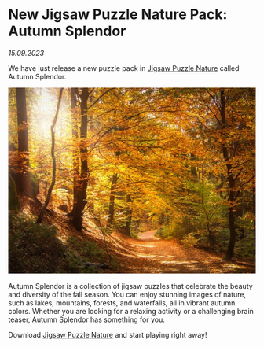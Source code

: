 # New Jigsaw Puzzle Nature Pack: Autumn Splendor

_15.09.2023_

We have just release a new puzzle pack in [Jigsaw Puzzle Nature](https://www.microsoft.com/store/apps/9P9XK4K4Q2QK?cid=frenzygames) called Autumn Splendor.

![Autumn Splendor](images/packs/autumn-splendor0.jpg?w=640)

Autumn Splendor is a collection of jigsaw puzzles that celebrate the beauty and diversity of the fall season. You can enjoy stunning images of nature, such as lakes, mountains, forests, and waterfalls, all in vibrant autumn colors. Whether you are looking for a relaxing activity or a challenging brain teaser, Autumn Splendor has something for you.

Download [Jigsaw Puzzle Nature](https://www.microsoft.com/store/apps/9P9XK4K4Q2QK?cid=frenzygames) and start playing right away!
